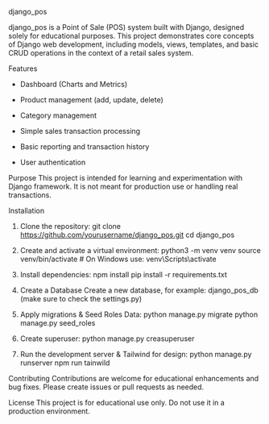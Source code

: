 django_pos

django_pos is a Point of Sale (POS) system built with Django, designed solely for educational purposes. 
This project demonstrates core concepts of Django web development, including models, views, templates, and basic CRUD operations in the context of a retail sales system.

Features
- Dashboard (Charts and Metrics)

- Product management (add, update, delete)

- Category management

- Simple sales transaction processing

- Basic reporting and transaction history

- User authentication


Purpose
This project is intended for learning and experimentation with Django framework. It is not meant for production use or handling real transactions.

Installation
1. Clone the repository:
  git clone https://github.com/yourusername/django_pos.git
  cd django_pos

2. Create and activate a virtual environment:
   python3 -m venv venv
   source venv/bin/activate  # On Windows use: venv\Scripts\activate

3. Install dependencies:
    npm install
    pip install -r requirements.txt

4. Create a Database
   Create a new database, for example: django_pos_db (make sure to check the settings.py)

5. Apply migrations & Seed Roles Data:
  python manage.py migrate
  python manage.py seed_roles

6. Create superuser:
   python manage.py creasuperuser

7. Run the development server & Tailwind for design:
   python manage.py runserver
   npm run tainwild

Contributing
Contributions are welcome for educational enhancements and bug fixes. Please create issues or pull requests as needed.

License
This project is for educational use only. Do not use it in a production environment.
